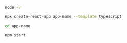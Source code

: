 
```bash
node -v
```

```bash
npx create-react-app app-name --template typescript
```

```bash
cd app-name
```

```bash
npm start
```

```bash
```

